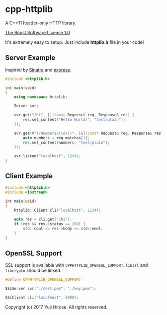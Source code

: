 cpp-httplib
===========

A C++11 header-only HTTP library.

[The Boost Software License 1.0](http://www.boost.org/LICENSE_1_0.txt)

It's extremely easy to setup. Just include **httplib.h** file in your code!

Server Example
--------------

Inspired by [Sinatra](http://www.sinatrarb.com/) and [express](https://github.com/visionmedia/express).

```c++
#include <httplib.h>

int main(void)
{
    using namespace httplib;

    Server svr;

    svr.get("/hi", [](const Request& req, Response& res) {
        res.set_content("Hello World!", "text/plain");
    });

    svr.get(R"(/numbers/(\d+))", [&](const Request& req, Response& res) {
        auto numbers = req.matches[1];
        res.set_content(numbers, "text/plain");
    });

    svr.listen("localhost", 1234);
}
```

Client Example
--------------

```c++
#include <httplib.h>
#include <iostream>

int main(void)
{
    httplib::Client cli("localhost", 1234);

    auto res = cli.get("/hi");
    if (res && res->status == 200) {
        std::cout << res->body << std::endl;
    }
}
```

OpenSSL Support
---------------

SSL support is available with `CPPHTTPLIB_OPENSSL_SUPPORT`. `libssl` and `libcrypto` should be linked.

```c++
#define CPPHTTPLIB_OPENSSL_SUPPORT

SSLServer svr("./cert.pem", "./key.pem");

SSLClient cli("localhost", 8080);
```

Copyright (c) 2017 Yuji Hirose. All rights reserved.

